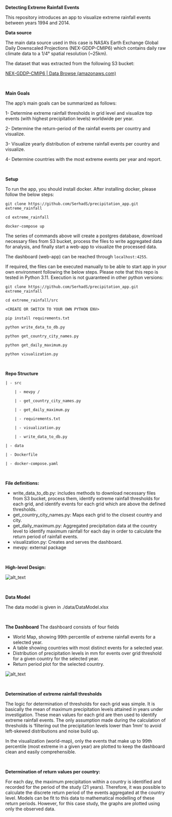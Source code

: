 **Detecting Extreme Rainfall Events**

This repository introduces an app to visualize extreme rainfall events between years 1994 and 2014.

**Data source**

The main data source used in this case is NASA’s Earth Exchange Global Daily Downscaled Projections (NEX-GDDP-CMIP6) which contains daily raw climate data to a 1/4° spatial resolution (~25km).

The dataset that was extracted from the following S3 bucket:

[NEX-GDDP-CMIP6 | Data Browse (amazonaws.com)](https://nex-gddp-cmip6.s3.us-west-2.amazonaws.com/index.html#NEX-GDDP-CMIP6/ACCESS-CM2/historical/r1i1p1f1/pr/)


<br>

**Main Goals**

The app’s main goals can be summarized as follows:

1- Determine extreme rainfall thresholds in grid level and visualize top events (with highest precipitation levels) worldwide per year.

2- Determine the return-period of the rainfall events per country and visualize.

3- Visualize yearly distribution of extreme rainfall events per country and visualize.

4- Determine countries with the most extreme events per year and report.

<br>

**Setup**

To run the app, you should install docker. After installing docker, please follow the below steps:

```git clone https://github.com/SerhadS/precipitation_app.git extreme_rainfall```

```cd extreme_rainfall```

```docker-compose up```

The series of commands above will create a postgres database, download necessary files from S3 bucket, process the files to write aggregated data for analysis, and finally start a web-app to visualize the processed data.

The dashboard (web-app) can be reached through ```localhost:4255```.

If required, the files can be executed manually to be able to start app in your own environment following the below steps. Please note that this repo is tested in Python 3.11. Execution is not guaranteed in other python versions:

```git clone https://github.com/SerhadS/precipitation_app.git extreme_rainfall```

```cd extreme_rainfall/src```

```<CREATE OR SWITCH TO YOUR OWN PYTHON ENV>```

```pip install requirements.txt```

```python write_data_to_db.py```

```python get_country_city_names.py```

```python get_daily_maximum.py```

```python visualization.py```

<br>

**Repo Structure**

    | - src

        | - mevpy /

        | - get_country_city_names.py

        | - get_daily_maximum.py

        | - requirements.txt

        | - visualization.py

        | - write_data_to_db.py 

    | - data

    | - Dockerfile

    | - docker-compose.yaml


<br>

**File definitions:**



* write_data_to_db.py: includes methods to download necessary files from S3 bucket, process them, identify extreme rainfall thresholds for each grid, and identify events for each grid which are above the defined thresholds.
* get_country_city_names.py: Maps each grid to the closest country and city.
* get_daily_maximum.py: Aggregated precipitation data at the country level to identify maximum rainfall for each day in order to calculate the return period of rainfall events.
* visualization.py: Creates and serves the dashboard.
* mevpy: external package

<br>

**High-level Design:**


![alt_text](data/image1.jpg "image1")

<br>


**Data Model**

The data model is given in ./data/DataModel.xlsx

<br>


**The Dashboard**
The dashboard consists of four fields
- World Map, showing 99th percentile of extreme rainfall events for a selected year.
- A table showing countries with most distinct events for a selected year.
- Distribution of precipitation levels in mm for events over grid threshold for a given country for the selected year.
- Return period plot for the selected country.

![alt_text](data/image2.png "image2")

<br>


**Determination of extreme rainfall thresholds**

The logic for determination of thresholds for each grid was simple. It is basically the mean of maximum precipitation levels attained in years under investigation. These mean values for each grid are then used to identify extreme rainfall events. The only assumption made during the calculation of thresholds is ‘filtering out the precipitation levels lower than 1mm’ to avoid left-skewed distributions and noise build up. 

In the visualization (world-map), only the events that make up to 99th percentile (most extreme in a given year) are plotted to keep the dashboard clean and easily comprehensible.

<br>

**Determination of return values per country:**

For each day, the maximum precipitation within a country is identified and recorded for the period of the study (21 years). Therefore, it was possible to calculate the discrete return period of the events aggregated at the country level. Models can be fit to this data to mathematical modelling of these return periods. However, for this case study, the graphs are plotted using only the observed data.
